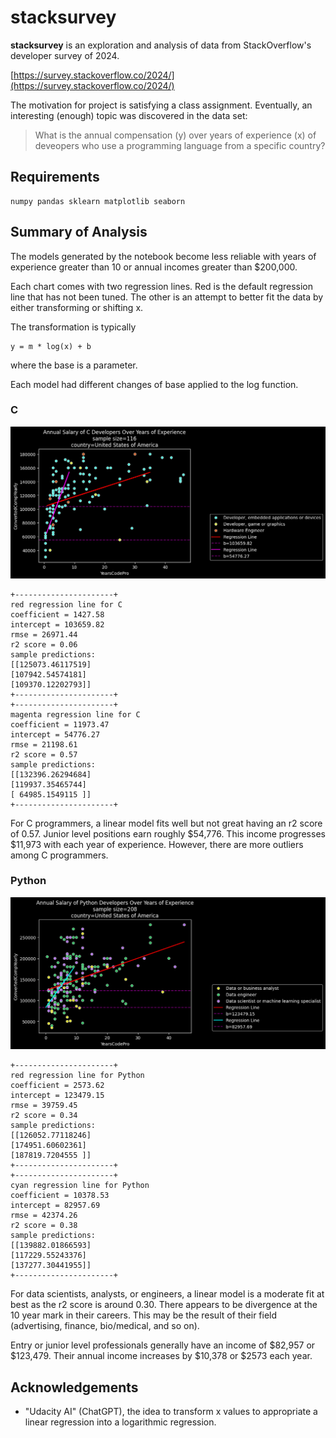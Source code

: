 
<!--Your Github repository must have the following contents:

    A README.md file that communicates the libraries used, the motivation for the project, the files in the repository with a small description of each, a summary of the results of the analysis, and necessary acknowledgments.

    Your code in a Jupyter notebook, with appropriate comments, analysis, and documentation.

    You may also provide any other necessary documentation you find necessary.-->

# stacksurvey

**stacksurvey** is an exploration and analysis of data from StackOverflow's developer survey of 2024.

[https://survey.stackoverflow.co/2024/](https://survey.stackoverflow.co/2024/)

The motivation for project is satisfying a class assignment. Eventually, an interesting (enough) topic was discovered in the data set: 

>What is the annual compensation (y) over years of experience (x) of deveopers who use a programming language from a specific country?

## Requirements

    numpy pandas sklearn matplotlib seaborn

## Summary of Analysis

The models generated by the notebook become less reliable with years of experience greater than 10 or annual incomes greater than $200,000.

Each chart comes with two regression lines. Red is the default regression line that has not been tuned. The other is an attempt to better fit the data by either transforming or shifting x.

The transformation is typically

    y = m * log(x) + b

where the base is a parameter. 

Each model had different changes of base applied to the log function.

### C

![graph of c programmers](images/programmers-C-United-States-of-America.png)

    +----------------------+
    red regression line for C
    coefficient = 1427.58
    intercept = 103659.82
    rmse = 26971.44
    r2 score = 0.06
    sample predictions:
    [[125073.46117519]
    [107942.54574181]
    [109370.12202793]]
    +----------------------+
    +----------------------+
    magenta regression line for C
    coefficient = 11973.47
    intercept = 54776.27
    rmse = 21198.61
    r2 score = 0.57
    sample predictions:
    [[132396.26294684]
    [119937.35465744]
    [ 64985.1549115 ]]
    +----------------------+

For C programmers, a linear model fits well but not great having an r2 score of 0.57. Junior level positions earn roughly $54,776. This income progresses $11,973 with each year of experience. However, there are more outliers among C programmers.

### Python

![graph of python programmers](images/programmers-Python-United-States-of-America.png)

    +----------------------+
    red regression line for Python
    coefficient = 2573.62
    intercept = 123479.15
    rmse = 39759.45
    r2 score = 0.34
    sample predictions:
    [[126052.77118246]
    [174951.60602361]
    [187819.7204555 ]]
    +----------------------+
    +----------------------+
    cyan regression line for Python
    coefficient = 10378.53
    intercept = 82957.69
    rmse = 42374.26
    r2 score = 0.38
    sample predictions:
    [[139882.01866593]
    [117229.55243376]
    [137277.30441955]]
    +----------------------+

For data scientists, analysts, or engineers, a linear model is a moderate fit at best as the r2 score is around 0.30. There appears to be divergence at the 10 year mark in their careers. This may be the result of their field (advertising, finance, bio/medical, and so on).

Entry or junior level professionals generally have an income of $82,957 or $123,479. Their annual income increases by $10,378 or $2573 each year. 

## Acknowledgements

* "Udacity AI" (ChatGPT), the idea to transform x values to appropriate a linear regression into a logarithmic regression.

